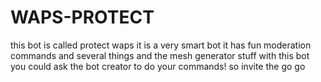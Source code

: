 # WAPS-PROTECT
this bot is called protect waps it is a very smart bot it has fun moderation commands and several things and the mesh generator stuff with this bot you could ask the bot creator to do your commands! so invite the go go
